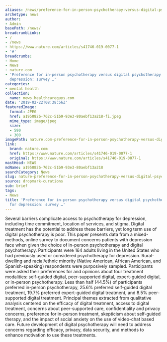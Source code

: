 ```yaml
---
aliases: /news/preference-for-in-person-psychotherapy-versus-digital-psychotherapy-options-for-depression-survey
archetype: news
author:
- Admin
basePath: /news/
breadcrumbLinks:
- /
- /news
- https://www.nature.com/articles/s41746-019-0077-1
- '#'
breadcrumbs:
- Home
- News
- nature.com
- 'Preference for in-person psychotherapy versus digital psychotherapy options for
  depression: survey …'
categories:
- mental health
collection:
  name: news.healthcareguys.com
date: '2019-02-22T08:38:56Z'
featuredImage:
  format: JPEG
  href: a1950826-762c-51b9-93e3-80aebf13a218-fi.jpeg
  mime_type: image/jpeg
  size:
  - 590
  - 300
imagePath: nature.com-preference-for-in-person-psychotherapy-versus-digital-psychotherapy-options-for-depression-survey
link:
  brand: nature.com
  href: https://www.nature.com/articles/s41746-019-0077-1
  original: https://www.nature.com/articles/s41746-019-0077-1
mastHead: NEWS
mdName: a1950826-762c-51b9-93e3-80aebf13a218
searchCategory: News
slug: nature-preference-for-in-person-psychotherapy-versus-digital-psychotherapy-options-for-depression-survey
source: dropmark-curations
sub: brief
tags:
- News
title: 'Preference for in-person psychotherapy versus digital psychotherapy options
  for depression: survey …'
---
```


Several barriers complicate access to psychotherapy for depression, including time commitment, location of services, and stigma. Digital treatment has the potential to address these barriers, yet long term use of digital psychotherapy is poor. This paper presents data from a mixed-methods, online survey to document concerns patients with depression face when given the choice of in-person psychotherapy and digital psychotherapy. Participants were 164 adults living in the United States who had previously used or considered psychotherapy for depression. Rural-dwelling and racial/ethnic minority (Native American, African American, and Spanish-speaking) respondents were purposively sampled. Participants were asked their preferences for and opinions about four treatment modalities: self-guided digital, peer-supported digital, expert-guided digital, or in-person psychotherapy. Less than half (44.5%) of participants preferred in-person psychotherapy, 25.6% preferred self-guided digital treatment, 19.7% preferred expert-guided digital treatment, and 8.5% peer-supported digital treatment. Principal themes extracted from qualitative analysis centered on the efficacy of digital treatment, access to digital treatment, concerns about peer-supported care, confidentiality and privacy concerns, preference for in-person treatment, skepticism about self-guided therapy, and the impact of social anxiety on the use of video-chat based care. Future development of digital psychotherapy will need to address concerns regarding efficacy, privacy, data security, and methods to enhance motivation to use these treatments.